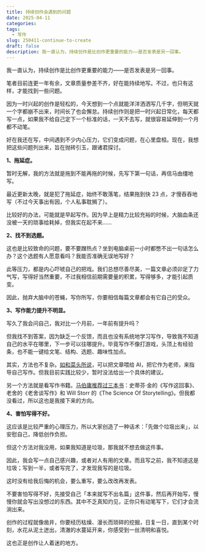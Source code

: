 ```yaml
---
title: 持续创作会遇到的问题
date: 2025-04-11
categories: 
tags:
  - 写作
slug: 250411-continue-to-create
draft: false
description: 我一直认为，持续创作是比创作更重要的能力——是否发表是另一回事。
---
```

我一直认为，持续创作是比创作更重要的能力——是否发表是另一回事。

笔者目前连更一年有余，文章质量参差不齐，好在能持续地写。不过，也只有这样，才能找到一些问题。

因为一时兴起的创作是轻松的，今天想到一个点就能洋洋洒洒写几千字，但明天就一个字都崩不出来，时间长了也会懈怠。持续创作则是把一时兴起日常化，每天都写一点，如果我不给自己定下一个标准的话，一天不去写，就很容易延伸到一个月都不动笔。

好在我还在写，中间遇到不少内心压力，它们变成问题，在心里盘桓。现在，我想把这些问题列出来，旨在抛砖引玉，跟诸君探讨。

**1、拖延症。**

暂时无解，我的方法就是拖到不能再拖的时候，先写下第一句话，再信马由缰地写。

最近更新太晚，就是犯了拖延症，始终不敢落笔，结果拖到快 23 点，才慢吞吞地写（不过今天事出有因，个人私事耽搁了）。

比较好的办法，可能就是早起写作。因为早上是精力比较充裕的时候，大脑血条还没被一天的琐事给耗掉，但我实在起不来……

**2、找不到选题。**

这也是比较致命的问题，要不要蹭热点？坐到电脑桌前一小时都憋不出一句话怎么办？这个选题有人愿意看吗？我能否准确无误地写好？

此等压力，都是内心吓唬自己的把戏。我们总想尽善尽美，一篇文章必须卯足了力气写，写得好当然重要，不过我相信前期需要量的积累，写得够多，才能引起质变。

因此，抛弃大脑中的苍蝇，写你所写，你要相信每篇文章都会有它自己的受众。

**3、写作能力提升不明显。**

写久了我会问自己，我对比一个月前，一年前有提升吗？

但我找不到答案，因为缺乏一个反馈，而且也没有系统地学习写作，导致我不知道自己的水平在哪里，下一步可以往哪提升。毕竟写作不像打游戏，头顶上有经验条，也不能一键给文笔、结构、选题、趣味性加点。

其实，方法也不复杂。[如和菜头所说](https://mp.weixin.qq.com/s/YU22njJGlvh4puUCxirMLw)，可以把文章喂给 AI，把它作为老师，来指导自己写作。但我目前实践比较少，暂时没法给出一个具体的建议。

另一个方法就是看写作书籍。[马伯庸推荐过三本书](https://mp.weixin.qq.com/s/6nbvPCcHzdsta0FK5zuUdQ)：史蒂芬·金的《写作这回事》、老舍的《老舍谈写作》和 Will Storr 的《The Science Of Storytelling》。但我都没看过，所以这也是我接下来的方向。

**4、害怕写得不好。**

这应该是比较严重的心理压力，所以大家创造了一种话术：「先做个垃圾出来」，以安慰自己，降低创作负担。

但这个方法对我没用，如果我知道是垃圾，那我就不想去做这件事。

因此，我会写一点自己感兴趣，或者对人有用的文章。而且写之前，我不知道这是垃圾；写到一半，或者写完了，才发现我写的是垃圾。

这时没有给我后悔的机会，要么重写，要么改改再发表。

不要害怕写得不好，先接受自己「本来就写不出名篇」这件事，然后再开始写，慢慢你就会写出没想过的东西。其中不乏真知灼见，正你只有动笔写下，它们才会流淌出来。

创作的过程就像凿井，你要经历枯燥、漫长而琐碎的挖掘，日复一日，直到某个时刻，水花从泥土迸出，清澈的水蔓延开来，你感受到一丝清明和喜悦。

这也正是创作让人着迷的地方。
